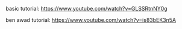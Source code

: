 basic tutorial:
https://www.youtube.com/watch?v=GLSSRtnNY0g

ben awad tutorial:
https://www.youtube.com/watch?v=is83bEK3n5A
